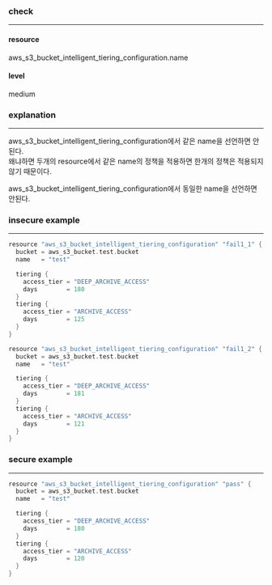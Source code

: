 ### check

---

#### resource
aws_s3_bucket_intelligent_tiering_configuration.name

#### level
medium

### explanation

---

aws_s3_bucket_intelligent_tiering_configuration에서 같은 name을 선언하면 안된다. <br />
왜냐하면 두개의 resource에서 같은 name의 정책을 적용하면 한개의 정책은 적용되지 않기 때문이다.

aws_s3_bucket_intelligent_tiering_configuration에서 동일한 name을 선언하면 안된다.


### insecure example

---

```go
resource "aws_s3_bucket_intelligent_tiering_configuration" "fail1_1" {
  bucket = aws_s3_bucket.test.bucket
  name   = "test"

  tiering {
    access_tier = "DEEP_ARCHIVE_ACCESS"
    days        = 180
  }
  tiering {
    access_tier = "ARCHIVE_ACCESS"
    days        = 125
  }
}

resource "aws_s3_bucket_intelligent_tiering_configuration" "fail1_2" {
  bucket = aws_s3_bucket.test.bucket
  name   = "test"

  tiering {
    access_tier = "DEEP_ARCHIVE_ACCESS"
    days        = 181
  }
  tiering {
    access_tier = "ARCHIVE_ACCESS"
    days        = 121
  }
}
```


### secure example

---

```go
resource "aws_s3_bucket_intelligent_tiering_configuration" "pass" {
  bucket = aws_s3_bucket.test.bucket
  name   = "test"

  tiering {
    access_tier = "DEEP_ARCHIVE_ACCESS"
    days        = 180
  }
  tiering {
    access_tier = "ARCHIVE_ACCESS"
    days        = 120
  }
}
```

